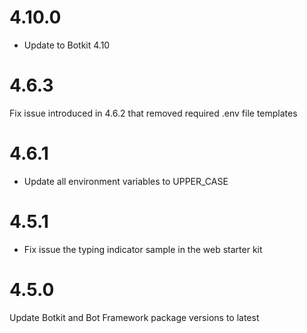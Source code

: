 # 4.10.0

* Update to Botkit 4.10

# 4.6.3

Fix issue introduced in 4.6.2 that removed required .env file templates

# 4.6.1

* Update all environment variables to UPPER_CASE

# 4.5.1 

* Fix issue the typing indicator sample in the web starter kit

# 4.5.0

Update Botkit and Bot Framework package versions to latest
